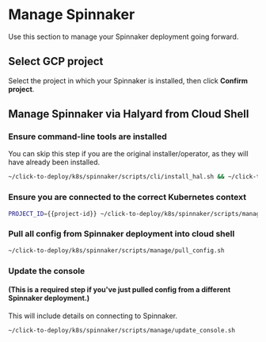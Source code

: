 # Manage Spinnaker

Use this section to manage your Spinnaker deployment going forward.

## Select GCP project

Select the project in which your Spinnaker is installed, then click **Confirm
project**.

<walkthrough-project-billing-setup>
</walkthrough-project-billing-setup>

## Manage Spinnaker via Halyard from Cloud Shell

### Ensure command-line tools are installed

You can skip this step if you are the original installer/operator, as they will have already been installed.

```bash
~/click-to-deploy/k8s/spinnaker/scripts/cli/install_hal.sh && ~/click-to-deploy/k8s/spinnaker/scripts/cli/install_spin.sh && source ~/.bashrc
```

### Ensure you are connected to the correct Kubernetes context

```bash
PROJECT_ID={{project-id}} ~/click-to-deploy/k8s/spinnaker/scripts/manage/check_cluster_config.sh
```

### Pull all config from Spinnaker deployment into cloud shell

```bash
~/click-to-deploy/k8s/spinnaker/scripts/manage/pull_config.sh
```

### Update the console

#### (This is a required step if you've just pulled config from a different Spinnaker deployment.)

This will include details on connecting to Spinnaker.

```bash
~/click-to-deploy/k8s/spinnaker/scripts/manage/update_console.sh
```
